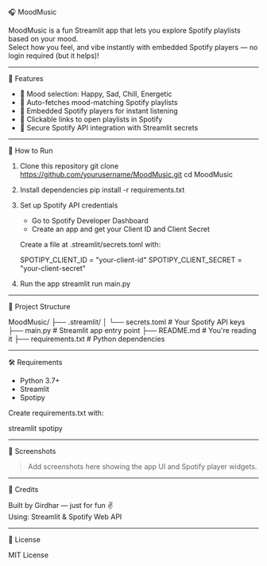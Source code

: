 🎧 MoodMusic

MoodMusic is a fun Streamlit app that lets you explore Spotify playlists based on your mood.  
Select how you feel, and vibe instantly with embedded Spotify players — no login required (but it helps)!

---

🌟 Features

- 🎯 Mood selection: Happy, Sad, Chill, Energetic
- 🔎 Auto-fetches mood-matching Spotify playlists
- 🎵 Embedded Spotify players for instant listening
- 🔗 Clickable links to open playlists in Spotify
- 🔐 Secure Spotify API integration with Streamlit secrets

---

🚀 How to Run

1. Clone this repository
   git clone https://github.com/yourusername/MoodMusic.git
   cd MoodMusic

2. Install dependencies
   pip install -r requirements.txt

3. Set up Spotify API credentials

   - Go to Spotify Developer Dashboard
   - Create an app and get your Client ID and Client Secret

   Create a file at .streamlit/secrets.toml with:

   SPOTIPY_CLIENT_ID = "your-client-id"
   SPOTIPY_CLIENT_SECRET = "your-client-secret"

4. Run the app
   streamlit run main.py

---

📁 Project Structure

MoodMusic/
├── .streamlit/
│ └── secrets.toml # Your Spotify API keys
├── main.py # Streamlit app entry point
├── README.md # You're reading it
├── requirements.txt # Python dependencies

---

🛠 Requirements

- Python 3.7+
- Streamlit
- Spotipy

Create requirements.txt with:

streamlit
spotipy

---

📸 Screenshots

> Add screenshots here showing the app UI and Spotify player widgets.

---

🙌 Credits

Built by Girdhar — just for fun ✌️  
Using: Streamlit & Spotify Web API

---

📄 License

MIT License
